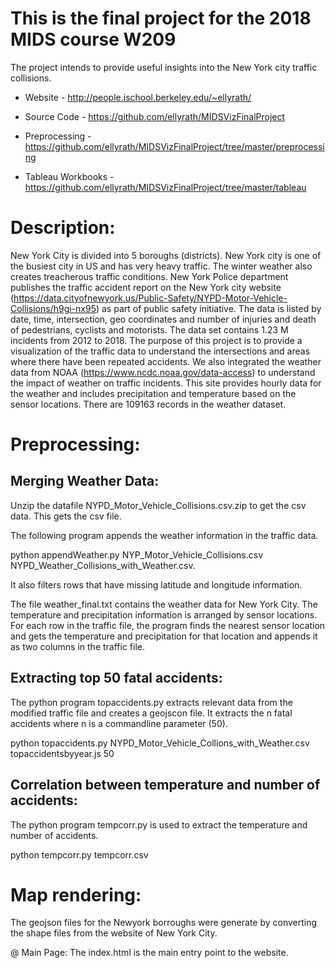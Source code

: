 # This is the final project for the 2018 MIDS course W209 #
The project intends to provide useful insights into the New York city traffic collisions.

* Website - http://people.ischool.berkeley.edu/~ellyrath/

* Source Code - https://github.com/ellyrath/MIDSVizFinalProject

* Preprocessing - https://github.com/ellyrath/MIDSVizFinalProject/tree/master/preprocessing

* Tableau Workbooks - https://github.com/ellyrath/MIDSVizFinalProject/tree/master/tableau

# Description:
New York City is divided into 5 boroughs (districts). New York city is one of the busiest city in US and has very heavy traffic. The winter weather also creates treacherous traffic conditions. New York Police department publishes the traffic accident report on the New York city  website (https://data.cityofnewyork.us/Public-Safety/NYPD-Motor-Vehicle-Collisions/h9gi-nx95) as part of public safety initiative. The data is listed by date, time, intersection, geo coordinates and number of injuries and death of pedestrians, cyclists and motorists. The data set contains 1.23 M incidents from 2012 to 2018.
The purpose of this project is to provide a visualization of the traffic data to understand the intersections and areas where there have been repeated accidents. 
We also integrated the weather data from NOAA (https://www.ncdc.noaa.gov/data-access) to understand the impact of weather on traffic incidents. This site provides hourly data for the weather and includes precipitation and temperature based on the sensor locations. There are 109163 records in the weather dataset. 

# Preprocessing:

## Merging Weather Data:

Unzip the datafile NYPD_Motor_Vehicle_Collisions.csv.zip to get the csv data. This gets the csv file. 


The following program appends the weather information in the traffic data. 

python appendWeather.py NYP_Motor_Vehicle_Collisions.csv NYPD_Weather_Collisions_with_Weather.csv.  

It also filters rows that have missing latitude and longitude information.

The file weather_final.txt contains the weather data for New York City. The temperature and precipitation information is arranged by sensor locations. For each row in the traffic file, the program finds the nearest sensor location and gets the temperature and precipitation for that location and appends it as two columns in the traffic file. 

## Extracting top 50 fatal accidents:

The python program topaccidents.py extracts relevant data from the modified traffic file and creates a geojscon file. It extracts the n fatal accidents where n is a commandline parameter (50). 

python topaccidents.py NYPD_Motor_Vehicle_Collions_with_Weather.csv topaccidentsbyyear.js 50

## Correlation between temperature and number of accidents:

The python program tempcorr.py is used to extract the temperature and number of accidents.

python tempcorr.py tempcorr.csv

# Map rendering:

The geojson files for the Newyork borroughs were generate by converting the shape files from the website of New York City. 

@ Main Page:
The index.html is the main entry point to the website. 
